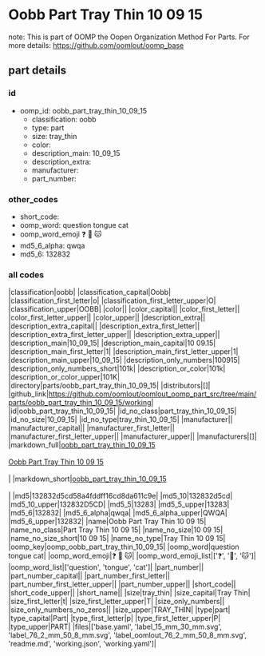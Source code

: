 # Oobb Part Tray Thin 10 09 15  

note: This is part of OOMP the Oopen Organization Method For Parts. For more details: https://github.com/oomlout/oomp_base

##  part details





### id
* oomp_id: oobb_part_tray_thin_10_09_15
  * classification: oobb
  * type: part
  * size: tray_thin
  * color: 
  * description_main: 10_09_15
  * description_extra: 
  * manufacturer: 
  * part_number: 

### other_codes
* short_code: 
* oomp_word: question tongue cat
* oomp_word_emoji :question: :tongue: :cat:
* md5_6_alpha: qwqa
* md5_6: 132832

### all codes 
|classification|oobb|
|classification_capital|Oobb|
|classification_first_letter|o|
|classification_first_letter_upper|O|
|classification_upper|OOBB|
|color||
|color_capital||
|color_first_letter||
|color_first_letter_upper||
|color_upper||
|description_extra||
|description_extra_capital||
|description_extra_first_letter||
|description_extra_first_letter_upper||
|description_extra_upper||
|description_main|10_09_15|
|description_main_capital|10 09.15|
|description_main_first_letter|1|
|description_main_first_letter_upper|1|
|description_main_upper|10_09_15|
|description_only_numbers|100915|
|description_only_numbers_short|101k|
|description_or_color|101k|
|description_or_color_upper|101K|
|directory|parts/oobb_part_tray_thin_10_09_15|
|distributors|[]|
|github_link|https://github.com/oomlout/oomlout_oomp_part_src/tree/main/parts/oobb_part_tray_thin_10_09_15/working|
|id|oobb_part_tray_thin_10_09_15|
|id_no_class|part_tray_thin_10_09_15|
|id_no_size|10_09_15|
|id_no_type|tray_thin_10_09_15|
|manufacturer||
|manufacturer_capital||
|manufacturer_first_letter||
|manufacturer_first_letter_upper||
|manufacturer_upper||
|manufacturers|[]|
|markdown_full|[oobb_part_tray_thin_10_09_15](https://github.com/oomlout/oomlout_oomp_part_src/tree/main/parts/oobb_part_tray_thin_10_09_15/working)<br>[](https://github.com/oomlout/oomlout_oomp_part_src/tree/main/parts/oobb_part_tray_thin_10_09_15/working)<br>[Oobb Part Tray Thin 10 09 15](https://github.com/oomlout/oomlout_oomp_part_src/tree/main/parts/oobb_part_tray_thin_10_09_15/working)<br><br>|
|markdown_short|[oobb_part_tray_thin_10_09_15](https://github.com/oomlout/oomlout_oomp_part_src/tree/main/parts/oobb_part_tray_thin_10_09_15/working)<br><br>|
|md5|132832d5cd58a4fddff16cd8da611c9e|
|md5_10|132832d5cd|
|md5_10_upper|132832D5CD|
|md5_5|13283|
|md5_5_upper|13283|
|md5_6|132832|
|md5_6_alpha|qwqa|
|md5_6_alpha_upper|QWQA|
|md5_6_upper|132832|
|name|Oobb Part Tray Thin 10 09 15|
|name_no_class|Part Tray Thin 10 09 15|
|name_no_size|10 09 15|
|name_no_size_short|10 09 15|
|name_no_type|Tray Thin 10 09 15|
|oomp_key|oomp_oobb_part_tray_thin_10_09_15|
|oomp_word|question tongue cat|
|oomp_word_emoji|:question: :tongue: :cat:|
|oomp_word_emoji_list|[':question:', ':tongue:', ':cat:']|
|oomp_word_list|['question', 'tongue', 'cat']|
|part_number||
|part_number_capital||
|part_number_first_letter||
|part_number_first_letter_upper||
|part_number_upper||
|short_code||
|short_code_upper||
|short_name||
|size|tray_thin|
|size_capital|Tray Thin|
|size_first_letter|t|
|size_first_letter_upper|T|
|size_only_numbers||
|size_only_numbers_no_zeros||
|size_upper|TRAY_THIN|
|type|part|
|type_capital|Part|
|type_first_letter|p|
|type_first_letter_upper|P|
|type_upper|PART|
|files|['base.yaml', 'label_15_mm_30_mm.svg', 'label_76_2_mm_50_8_mm.svg', 'label_oomlout_76_2_mm_50_8_mm.svg', 'readme.md', 'working.json', 'working.yaml']|
